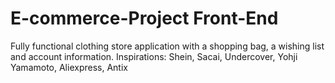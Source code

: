 # E-commerce-Project Front-End
Fully functional clothing store application with a shopping bag, a wishing list and account information. 
Inspirations: Shein, Sacai, Undercover, Yohji Yamamoto, Aliexpress, Antix
